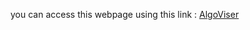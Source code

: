 you can access this webpage using this link : <a href = "https://algoviser.vercel.app" target="_blank">AlgoViser</a> 
